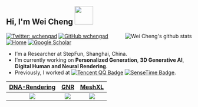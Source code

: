 
<h2> Hi, I'm Wei Cheng <img src="https://media.giphy.com/media/mGcNjsfWAjY5AEZNw6/giphy.gif" width="50"></h2>

<a href="#wchengaa-title">
  <img align="right" src="https://github-readme-stats.vercel.app/api?username=wchengad&show_icons=true&include_all_commits=true&theme=buefy&hide_border=true" alt="Wei Cheng's github stats" />
</a>


[![Twitter: wchengad](https://img.shields.io/twitter/follow/wchengad?style=social)](https://twitter.com/wchengad)
[![GitHub wchengad](https://img.shields.io/github/followers/wchengad?label=follow&style=social)](https://github.com/wchengad)
[![Home](https://img.shields.io/badge/Home%20Page-ceb15a?labelColor=ceb15a&logo=homeadvisor&logoColor=white)](https://wchengad.github.io/)
[![Google Scholar](https://img.shields.io/badge/Google%20Scholar-4285F4?logo=google-scholar&logoColor=white)](https://scholar.google.com.hk/citations?user=OC8eBkYAAAAJ&hl=en)

- I’m a Researcher at StepFun, Shanghai, China.
- I’m currently working on **Personalized Generation**, **3D Generative AI**, **Digital Human and Neural Rendering**.
- Previously, I worked at [![Tencent QQ Badge](https://img.shields.io/badge/Tencent-1EBAFC?logo=tencentqq&logoColor=fff&style=for-the-badge)](https://www.tencent.com/en-us/) [![SenseTime Badge](https://img.shields.io/badge/SeneseTime-red?logo=apachesuperset&logoColor=fff&style=for-the-badge)](https://www.sensetime.com/en).

| [**DNA-Rendering**](https://dna-rendering.github.io/) | [**GNR**](https://github.com/generalizable-neural-performer/gnr) | [**MeshXL**](https://github.com/OpenMeshLab/MeshXL) | 
| :--------------------------------------------------------------------------------------------------------------: | :--------------------------------------------------------------------------------------------------------------: | :--------------------------------------------------------------------------------------------------------------: |
| <image src="https://github.com/user-attachments/assets/cba869f4-2c28-432d-a459-f9531b4ab08b" /> |    <image src="https://github.com/user-attachments/assets/6e776475-c5a3-42a5-8a61-e28c5bccaed5" />  | <image src="https://github.com/user-attachments/assets/4833026d-bde4-4cf6-9681-1904ede2f87e" />  |
